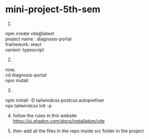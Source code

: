 # mini-project-5th-sem

1.
npm create vite@latest<br/>
project name : diagnosis-portal<br/>
framework: react<br/>
varient: typescript<br/>

2.
now,<br/>
cd diagnosis-portal<br/>
npm install<br/>

3.
npm install -D tailwindcss postcss autoprefixer <br/>
npx tailwindcss init -p<br/>


4. follow the rules in this website<br/>
   https://ui.shadcn.com/docs/installation/vite<br/>

6. then add all the files in the repo inside src folder in the project
